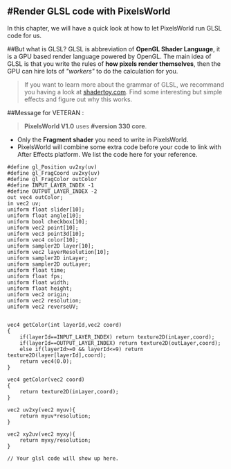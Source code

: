 #Render GLSL code with PixelsWorld
---
In this chapter, we will have a quick look at how to let PixelsWorld run GLSL code for us. 

##But what is GLSL?
GLSL is abbreviation of **OpenGL Shader Language**, it is a GPU based render language powered by OpenGL. 
The main idea of GLSL is that you write the rules of **how pixels render themselves**, then the GPU can hire lots of *"workers"* to do the calculation for you.  
> If you want to learn more about the grammar of GLSL, we recommand you having a look at [shadertoy.com](https://www.shadertoy.com/). Find some interesting but simple effects and figure out why this works. 

##Message for VETERAN : 
> **PixelsWorld V1.0** uses **#version 330 core**. 
 
- Only the **Fragment shader** you need to write in PixelsWorld. 
- PixelsWorld will combine some extra code before your code to link with After Effects platform. We list the code here for your reference. 

```glsl:extra.shader
#define gl_Position uv2xy(uv)
#define gl_FragCoord uv2xy(uv)
#define gl_FragColor outColor
#define INPUT_LAYER_INDEX -1
#define OUTPUT_LAYER_INDEX -2
out vec4 outColor;
in vec2 uv;
uniform float slider[10];
uniform float angle[10];
uniform bool checkbox[10];
uniform vec2 point[10];
uniform vec3 point3d[10];
uniform vec4 color[10];
uniform sampler2D layer[10];
uniform vec2 layerResolution[10];
uniform sampler2D inLayer;
uniform sampler2D outLayer;
uniform float time;
uniform float fps;
uniform float width;
uniform float height;
uniform vec2 origin;
uniform vec2 resolution;
uniform vec2 reverseUV;


vec4 getColor(int layerId,vec2 coord)
{
	if(layerId==INPUT_LAYER_INDEX) return texture2D(inLayer,coord);
	if(layerId==OUTPUT_LAYER_INDEX) return texture2D(outLayer,coord);
	else if(layerId>=0 && layerId<=9) return texture2D(layer[layerId],coord);
	return vec4(0.0);
}

vec4 getColor(vec2 coord)
{
	return texture2D(inLayer,coord);
}

vec2 uv2xy(vec2 myuv){
	return myuv*resolution;
}

vec2 xy2uv(vec2 myxy){
	return myxy/resolution;
}

// Your glsl code will show up here. 
```

